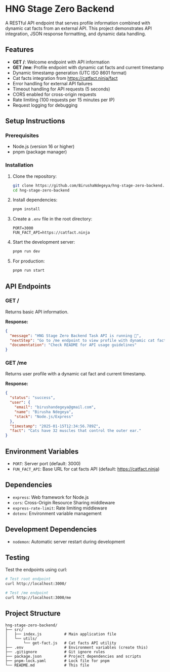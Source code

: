 # HNG Stage Zero Backend

A RESTful API endpoint that serves profile information combined with dynamic cat facts from an external API. This project demonstrates API integration, JSON response formatting, and dynamic data handling.

## Features

- **GET /**: Welcome endpoint with API information
- **GET /me**: Profile endpoint with dynamic cat facts and current timestamp
- Dynamic timestamp generation (UTC ISO 8601 format)
- Cat facts integration from https://catfact.ninja/fact
- Error handling for external API failures
- Timeout handling for API requests (5 seconds)
- CORS enabled for cross-origin requests
- Rate limiting (100 requests per 15 minutes per IP)
- Request logging for debugging

## Setup Instructions

### Prerequisites

- Node.js (version 16 or higher)
- pnpm (package manager)

### Installation

1. Clone the repository:
   ```bash
   git clone https://github.com/BirushaNdegeya/hng-stage-zero-backend.git
   cd hng-stage-zero-backend
   ```

2. Install dependencies:
   ```bash
   pnpm install
   ```

3. Create a `.env` file in the root directory:
   ```env
   PORT=3000
   FUN_FACT_API=https://catfact.ninja
   ```

4. Start the development server:
   ```bash
   pnpm run dev
   ```

5. For production:
   ```bash
   pnpm run start
   ```

## API Endpoints

### GET /
Returns basic API information.

**Response:**
```json
{
  "message": "HNG Stage Zero Backend Task API is running 🚀",
  "nextStep": "Go to /me endpoint to view profile with dynamic cat facts",
  "documentation": "Check README for API usage guidelines"
}
```

### GET /me
Returns user profile with a dynamic cat fact and current timestamp.

**Response:**
```json
{
  "status": "success",
  "user": {
    "email": "birushandegeya@gmail.com",
    "name": "Birusha Ndegeya",
    "stack": "Node.js/Express"
  },
  "timestamp": "2025-01-15T12:34:56.789Z",
  "fact": "Cats have 32 muscles that control the outer ear."
}
```

## Environment Variables

- `PORT`: Server port (default: 3000)
- `FUN_FACT_API`: Base URL for cat facts API (default: https://catfact.ninja)

## Dependencies

- `express`: Web framework for Node.js
- `cors`: Cross-Origin Resource Sharing middleware
- `express-rate-limit`: Rate limiting middleware
- `dotenv`: Environment variable management

## Development Dependencies

- `nodemon`: Automatic server restart during development

## Testing

Test the endpoints using curl:

```bash
# Test root endpoint
curl http://localhost:3000/

# Test /me endpoint
curl http://localhost:3000/me
```

## Project Structure

```
hng-stage-zero-backend/
├── src/
│   ├── index.js          # Main application file
│   └── utils/
│       └── get-fact.js   # Cat facts API utility
├── .env                  # Environment variables (create this)
├── .gitignore            # Git ignore rules
├── package.json          # Project dependencies and scripts
├── pnpm-lock.yaml        # Lock file for pnpm
└── README.md             # This file
```
